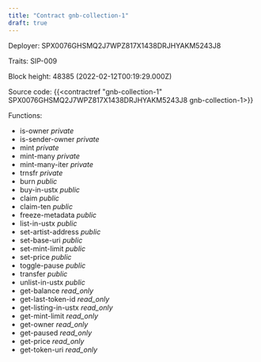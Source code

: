 ```yaml
---
title: "Contract gnb-collection-1"
draft: true
---
```

Deployer: SPX0076GHSMQ2J7WPZ817X1438DRJHYAKM5243J8

Traits:
SIP-009 



Block height: 48385 (2022-02-12T00:19:29.000Z)

Source code: {{<contractref "gnb-collection-1" SPX0076GHSMQ2J7WPZ817X1438DRJHYAKM5243J8 gnb-collection-1>}}

Functions:

* is-owner _private_
* is-sender-owner _private_
* mint _private_
* mint-many _private_
* mint-many-iter _private_
* trnsfr _private_
* burn _public_
* buy-in-ustx _public_
* claim _public_
* claim-ten _public_
* freeze-metadata _public_
* list-in-ustx _public_
* set-artist-address _public_
* set-base-uri _public_
* set-mint-limit _public_
* set-price _public_
* toggle-pause _public_
* transfer _public_
* unlist-in-ustx _public_
* get-balance _read_only_
* get-last-token-id _read_only_
* get-listing-in-ustx _read_only_
* get-mint-limit _read_only_
* get-owner _read_only_
* get-paused _read_only_
* get-price _read_only_
* get-token-uri _read_only_

